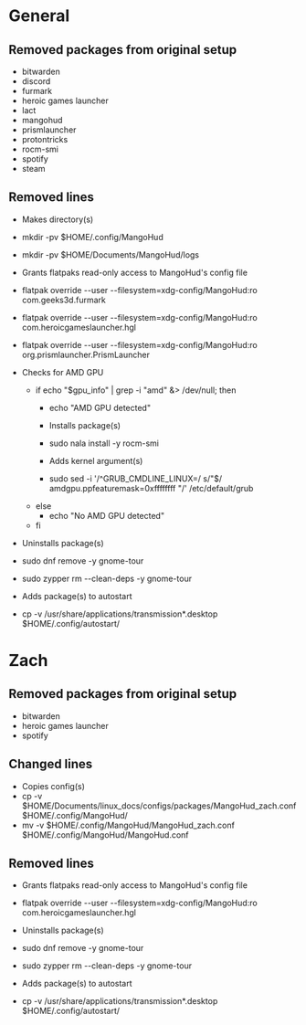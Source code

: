 # General

## Removed packages from original setup

- bitwarden
- discord
- furmark
- heroic games launcher
- lact
- mangohud
- prismlauncher
- protontricks
- rocm-smi
- spotify
- steam

## Removed lines

- Makes directory(s)
- mkdir -pv $HOME/.config/MangoHud
- mkdir -pv $HOME/Documents/MangoHud/logs

- Grants flatpaks read-only access to MangoHud's config file
- flatpak override --user --filesystem=xdg-config/MangoHud:ro com.geeks3d.furmark 
- flatpak override --user --filesystem=xdg-config/MangoHud:ro com.heroicgameslauncher.hgl
- flatpak override --user --filesystem=xdg-config/MangoHud:ro org.prismlauncher.PrismLauncher

- Checks for AMD GPU
    - if echo "$gpu_info" | grep -i "amd" &> /dev/null; then
        - echo "AMD GPU detected"
        - Installs package(s)
        - sudo nala install -y rocm-smi
        
        - Adds kernel argument(s)
        - sudo sed -i '/^GRUB_CMDLINE_LINUX=/ s/"$/ amdgpu.ppfeaturemask=0xffffffff "/' /etc/default/grub
    - else
        - echo "No AMD GPU detected"
    - fi

- Uninstalls package(s)
- sudo dnf remove -y gnome-tour
- sudo zypper rm --clean-deps -y gnome-tour

- Adds package(s) to autostart
- cp -v /usr/share/applications/transmission*.desktop $HOME/.config/autostart/

# Zach

## Removed packages from original setup

- bitwarden
- heroic games launcher
- spotify

## Changed lines

- Copies config(s)
- cp -v $HOME/Documents/linux_docs/configs/packages/MangoHud_zach.conf $HOME/.config/MangoHud/
- mv -v $HOME/.config/MangoHud/MangoHud_zach.conf $HOME/.config/MangoHud/MangoHud.conf

## Removed lines

- Grants flatpaks read-only access to MangoHud's config file
- flatpak override --user --filesystem=xdg-config/MangoHud:ro com.heroicgameslauncher.hgl

- Uninstalls package(s)
- sudo dnf remove -y gnome-tour
- sudo zypper rm --clean-deps -y gnome-tour

- Adds package(s) to autostart
- cp -v /usr/share/applications/transmission*.desktop $HOME/.config/autostart/

